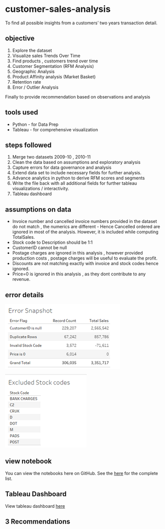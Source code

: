 # customer-sales-analysis
To find all possible insights from a customers’ two years transaction detail.

## objective
  1.  Explore the dataset
  2.  Visualize sales Trends Over Time
  3.  Find products , customers trend over time
  4.  Customer Segmentation (RFM Analysis)
  5.  Geographic Analysis
  6.  Product Affinity analysis (Market Basket)
  7.  Retention rate
  8.  Error / Outlier Analysis

Finally to provide recommendation based on observations and analysis

## tools used
  * Python - for Data Prep
  * Tableau - for comprehensive visualization

## steps followed
  1.   Merge two datasets 2009-10 , 2010-11
  2.   Clean the data based on assumptions and exploratory analysis
  3.   Capture errors for data governance and analysis
  4.   Extend data set to include necessary fields for further analysis.
  5.   Advance analytics in python to derive RFM scores and segments
  6.   Write the file back with all additional fields for further tableau visualizations / interactivity.
  7.   Tableau dashboard

## assumptions on data 

  *    Invoice number and cancelled invoice numbers provided in the dataset do not match , the numerics are different - Hence Cancelled ordered are ignored in most of the analysis. However, it is included while computing TotalSales.
  *    Stock code to Description should be 1:1
  *    CustomerID cannot be null
  *    Postage charges are ignored in this analysis , however provided production costs , postage charges will be useful to evaluate the profit. 
  *    Discounts are not matching exactly with invoice and stock codes hence ignored.
  *    Price=0 is ignored in this analysis , as they dont contribute to any revenue.


## error details

![](screenshots\error_summary.png)  

![](screenshots\Invalid_Stock_Code.png)  

## view notebook

You can view the notebooks here on GitHub. See the [here](https://github.com/preetihegde1/customer-sales-analysis/blob/main/jupyter/Customer_behaviour_analysis.ipynb) for the complete list.


## Tableau Dashboard

View tableau dashboard [here](https://public.tableau.com/app/profile/preetihegde/viz/DecathlonCustomerAnalysis/Overview?publish=yes)


## 3 Recommendations 



